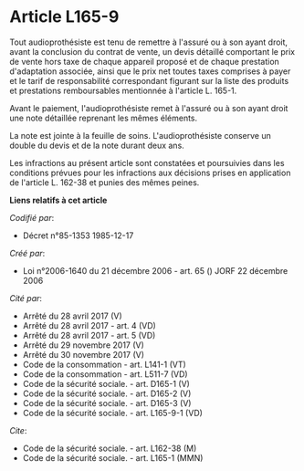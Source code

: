 # Article L165-9

Tout audioprothésiste est tenu de remettre à l'assuré ou à son ayant droit, avant la conclusion du contrat de vente, un devis
détaillé comportant le prix de vente hors taxe de chaque appareil proposé et de chaque prestation d'adaptation associée,
ainsi que le prix net toutes taxes comprises à payer et le tarif de responsabilité correspondant figurant sur la liste des
produits et prestations remboursables mentionnée à l'article L. 165-1.

Avant le paiement, l'audioprothésiste remet à l'assuré ou à son ayant droit une note détaillée reprenant les mêmes éléments.

La note est jointe à la feuille de soins. L'audioprothésiste conserve un double du devis et de la note durant deux ans.

Les infractions au présent article sont constatées et poursuivies dans les conditions prévues pour les infractions aux
décisions prises en application de l'article L. 162-38 et punies des mêmes peines.

**Liens relatifs à cet article**

_Codifié par_:

  - Décret n°85-1353 1985-12-17

_Créé par_:

  - Loi n°2006-1640 du 21 décembre 2006 - art. 65 () JORF 22 décembre 2006

_Cité par_:

  - Arrêté du 28 avril 2017 (V)
  - Arrêté du 28 avril 2017 - art. 4 (VD)
  - Arrêté du 28 avril 2017 - art. 5 (VD)
  - Arrêté du 29 novembre 2017 (V)
  - Arrêté du 30 novembre 2017 (V)
  - Code de la consommation - art. L141-1 (VT)
  - Code de la consommation - art. L511-7 (VD)
  - Code de la sécurité sociale. - art. D165-1 (V)
  - Code de la sécurité sociale. - art. D165-2 (V)
  - Code de la sécurité sociale. - art. D165-3 (V)
  - Code de la sécurité sociale. - art. L165-9-1 (VD)

_Cite_:

  - Code de la sécurité sociale. - art. L162-38 (M)
  - Code de la sécurité sociale. - art. L165-1 (MMN)
